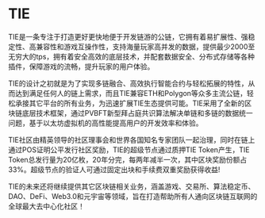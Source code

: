 <!-- 加上hidden-autonumber标签后，这个页面不会自动编号 -->

<span id="hidden-autonumber"></span>

<!-- article-title样式为标题居中 -->
<h1 class="article-title">TIE</h1>

TIE是一条专注于打造更好更快地便于开发链游的公链，它拥有着易扩展性、强稳定性、高兼容性和游戏互操作性，支持海量玩家高并发的数据，提供最少2000至无穷大的tps，拥有着安全高效的底层技术，并配套数据安全、分布式存储等各种插件，保障游戏的流畅，提升玩家的用户体验。

TIE的设计之初就是为了实现多链融合、高效执行智能合约与轻松拓展的特性，从而达到满足任何人的链上需求，而且TIE兼容ETH和Polygon等众多主流公链，轻松承接其它平台的所有业务，为迅速扩展TIE生态提供可能。TIE采用了全新的区块链底层技术框架，通过PVBFT新型拜占庭共识算法解决单链和多链的数据统一问题，基于以太坊虚拟机的高性能提高用户的开发效率和体验。

TIE社区由精英领导的社区理事会和世界各国知名专家团队一起治理，同时在链上通过POS证明公平发行社区奖励，TIE的超级节点通过质押TIE Token产生，TIE Token总发行量为20亿枚，20年分完，每两年减半一次，其中区块奖励份额占33%。超级节点的验证人可通过固定出块和手续费双重奖励获得收益!

TIE的未来还将继续提供其它区块链相关业务，涵盖游戏、交易所、算法稳定币、DAO、DeFi、Web3.0和元宇宙等领域，旨在打造帮助所有人通向区块链互联网的全球最大去中心化社区！